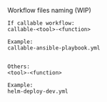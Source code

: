 Workflow files naming (WIP)
```
If callable workflow:
callable-<tool>-<function>

Example:
callable-ansible-playbook.yml


Others:
<tool>-<function>

Example:
helm-deploy-dev.yml
```
